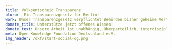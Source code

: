 ```yaml
---
title: Volksentscheid Transparenz
blurb:  Ein Transparenzgesetz für Berlin!
work: Unser Transparenzgesetz verpflichtet Behörden bisher geheime Verträge, Protokolle des Senats, interne Gutachten und vieles mehr zu veröffentlichen. Die Verwaltung muss diese Informationen kostenlos online bereitstellen. Dadurch können Bürgerinnen, Journalisten und Initiativen, frühzeitig Einblick in das Handeln von Politik & Verwaltung erhalten und aktiv werden.
donate_title: Unterstütze jetzt offenes Wissen!
donate_text: Unsere Arbeit ist unabhängig, überparteilich, interdisziplinär und nicht kommerziell. Mit einer Spende unterstützt Du uns und unsere Community.
meta: Open Knowledge Foundation Deutschland e.V.
img_header: /okf/start-social-og.png
---
```


